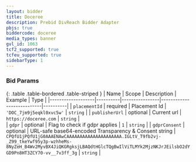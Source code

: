 ```yaml
---
layout: bidder
title: Doceree
description: Prebid DivReach Bidder Adapter
pbjs: true
biddercode: doceree
media_types: banner
gvl_id: 1063
tcf2_supported: true
tcfeu_supported: true
sidebarType: 1
---
```


### Bid Params

{: .table .table-bordered .table-striped }
| Name                | Scope    | Description    | Example                   | Type     |
|-------------------|----------|----------------|---------------------------|----------|
| `placementId`     | required | Placement Id   | `'DOC_7jm9j5eqkl0xvc5w'`  | `string` |
| `publisherUrl`     | optional | Current url    | `https://doceree.com`     | `string` |  
| `gdpr`             | optional | Flag to check if gdpr applies   | `1`      | `string` |
| `gdprConsent`     | optional | URL-safe base64-encoded Transparency & Consent string   | `CPQfU1jPQfU1jG0AAAENAwCAAAAAAAAAAAAAAAAAAAAA.IGLtV_T9fb2vj-_Z99_tkeYwf95y3p-wzhheMs-8NyZeH_B4Wv2MyvBX4JiQKGRgksjLBAQdtHGlcTQgBwIlViTLMYk2MjzNKJrJEilsbO2dYGD9Pn8HT3ZCY70-vv__7v3ff_3g`      | `string` |
